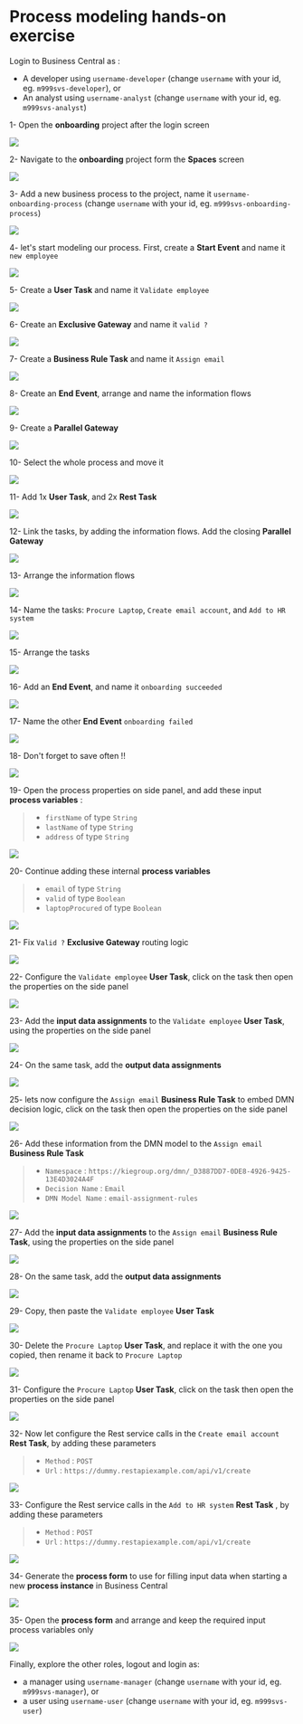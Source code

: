 # Process modeling hands-on exercise

Login to Business Central as : 
  - A developer using `username-developer` (change `username` with your id, eg. `m999svs-developer`), or
  - An analyst using `username-analyst` (change `username` with your id, eg. `m999svs-analyst`)

1- Open the **onboarding** project after the login screen

![](img/1.gif)

2- Navigate to the **onboarding** project form the **Spaces** screen

![](img/2.gif)

3- Add a new business process to the project, name it `username-onboarding-process` (change `username` with your id, eg. `m999svs-onboarding-process`)

![](img/3.gif)

4- let's start modeling our process. First, create a **Start Event** and name it `new employee`

![](img/4.gif)


5- Create a **User Task** and name it `Validate employee`

![](img/5.gif)

6- Create an **Exclusive Gateway** and name it `valid ?`

![](img/6.gif)

7- Create a **Business Rule Task** and name it `Assign email`

![](img/7.gif)

8- Create an **End Event**, arrange and name the information flows

![](img/8.gif)

9- Create a **Parallel Gateway**

![](img/9.gif)

10- Select the whole process and move it

![](img/10.gif)

11- Add 1x **User Task**, and 2x **Rest Task**

![](img/11.gif)

12- Link the tasks, by adding the information flows. Add the closing **Parallel Gateway**

![](img/12.gif)

13- Arrange the information flows

![](img/13.gif)

14- Name the tasks: `Procure Laptop`, `Create email account`, and `Add to HR system`

![](img/14.gif)

15- Arrange the tasks

![](img/15.gif)

16- Add an **End Event**, and name it `onboarding succeeded`

![](img/16.gif)

17- Name the other **End Event** `onboarding failed`

![](img/17.gif)

18- Don't forget to save often !! 

![](img/18.gif)

19- Open the process properties on side panel, and add these input **process variables** : 

>  - `firstName` of type `String`
>  - `lastName` of type `String`
>  - `address` of type `String`

  
![](img/19.gif)

20- Continue adding these internal **process variables**

>  - `email` of type `String`
>  - `valid` of type `Boolean` 
>  - `laptopProcured` of type `Boolean`

![](img/20.gif)

21- Fix `Valid ?` **Exclusive Gateway** routing logic

![](img/21.gif)

22- Configure the `Validate employee` **User Task**, click on the task then open the properties on the side panel

![](img/22.gif)

23- Add the **input data assignments** to the `Validate employee` **User Task**, using the properties on the side panel

![](img/23.gif)

24- On the same task, add the **output data assignments** 

![](img/24.gif)

25- lets now configure the  `Assign email` **Business Rule Task** to embed DMN decision logic, click on the task then open the properties on the side panel

![](img/25.gif)

26- Add these information from the DMN model to the `Assign email` **Business Rule Task** 

>  - `Namespace` : `https://kiegroup.org/dmn/_D3887DD7-0DE8-4926-9425-13E4D3024A4F`
>  - `Decision Name` : `Email` 
>  - `DMN Model Name` : `email-assignment-rules`

![](img/26.gif)

27- Add the **input data assignments** to the `Assign email` **Business Rule Task**, using the properties on the side panel

![](img/27.gif)

28- On the same task, add the **output data assignments** 

![](img/28.gif)

29- Copy, then paste the `Validate employee` **User Task** 

![](img/29.gif)

30- Delete the `Procure Laptop` **User Task**, and replace it with the one you copied, then rename it back to `Procure Laptop`

![](img/30.gif)

31- Configure the `Procure Laptop` **User Task**, click on the task then open the properties on the side panel

![](img/31.gif)

32- Now let configure the Rest service calls in the `Create email account` **Rest Task**, by adding these parameters

>  - `Method` : `POST`
>  - `Url` : `https://dummy.restapiexample.com/api/v1/create` 

![](img/32.gif)

33- Configure the Rest service calls in the `Add to HR system` **Rest Task** , by adding these parameters

>  - `Method` : `POST`
>  - `Url` : `https://dummy.restapiexample.com/api/v1/create` 

![](img/33.gif)

34- Generate the **process form** to use for filling input data when starting a new **process instance** in Business Central

![](img/34.gif)

35- Open the **process form** and arrange and keep the required input process variables only

![](img/35.gif)


Finally, explore the other roles, logout and login as:
  - a manager using `username-manager` (change `username` with your id, eg. `m999svs-manager`), or
  - a user using `username-user` (change `username` with your id, eg. `m999svs-user`)